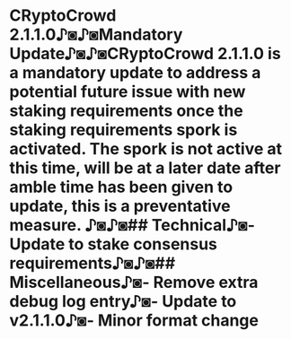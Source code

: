 # CRyptoCrowd 2.1.1.0♪◙♪◙__Mandatory Update__♪◙♪◙CRyptoCrowd 2.1.1.0 is a mandatory update to address a potential future issue with new staking requirements once the staking requirements spork is activated.  The spork is not active at this time, will be at a later date after amble time has been given to update, this is a preventative measure.  ♪◙♪◙## Technical♪◙- Update to stake consensus requirements♪◙♪◙## Miscellaneous♪◙- Remove extra debug log entry♪◙- Update to v2.1.1.0♪◙- Minor format change
